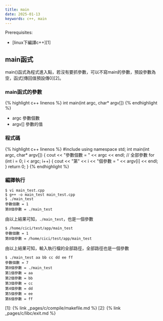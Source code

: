 ```yaml
---
title: main
date: 2025-01-13
keywords: c++, main
---
```

Prerequisites:
- [linux下編譯c++][1]

## main函式
main()函式為程式進入點，若沒有要抓參數，可以不寫main的參數，預設參數為空，函式[傳回值預設傳0][2]。

### main函式的參數

{% highlight c++ linenos %}
int main(int argc, char* argv[])
{% endhighlight %}
- argc 參數個數
- argv[] 參數的值

### 程式碼
{% highlight c++ linenos %}
#include <iostream>
using namespace std;
int main(int argc, char* argv[]) {
  cout << "參數個數 = " << argc << endl;
  // 全部參數
  for (int i = 0; i < argc; i++) {
    cout << "第" << i << "個參數 = " << argv[i] << endl;
  }
  return 0;
}
{% endhighlight %}

### 編譯執行
```
$ vi main_test.cpp
$ g++ -o main_test main_test.cpp
$ ./main_test
參數個數 = 1
第0個參數 = ./main_test
```
由以上結果可知，`./main_test`，也是一個參數

```
$ /home/cici/test/app/main_test
參數個數 = 1
第0個參數 = /home/cici/test/app/main_test
```
由以上結果可知，輸入執行檔的全部路徑，全部路徑也是一個參數

```
$ ./main_test aa bb cc dd ee ff
參數個數 = 7
第0個參數 = ./main_test
第1個參數 = aa
第2個參數 = bb
第3個參數 = cc
第4個參數 = dd
第5個參數 = ee
第6個參數 = ff
```

[1]: {% link _pages/c/compile/makefile.md %}
[2]: {% link _pages/c/libc/exit.md %}